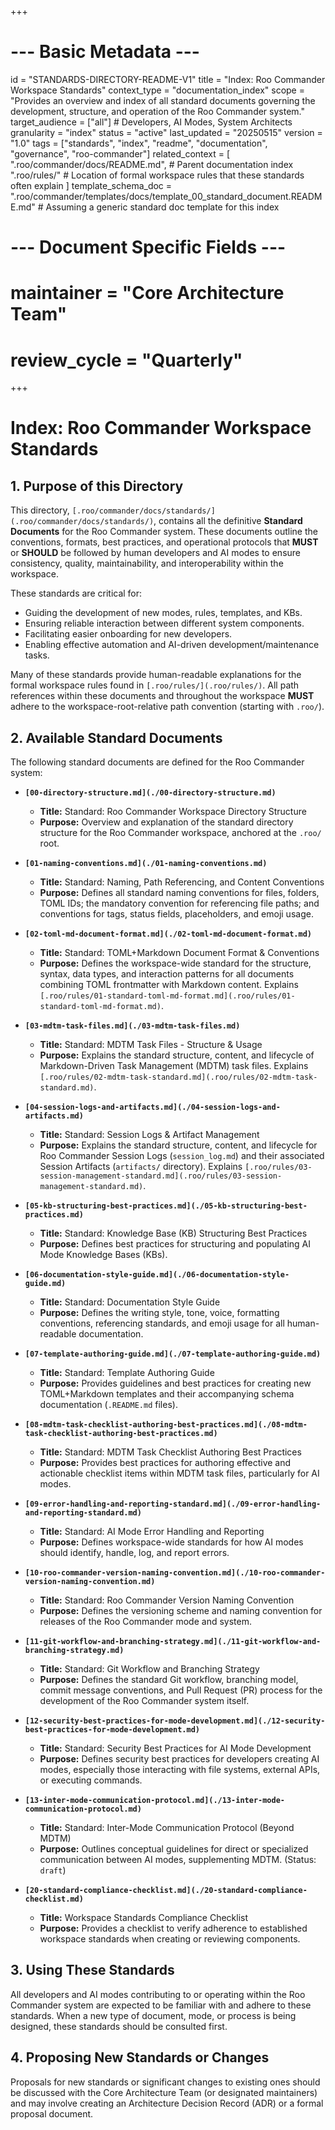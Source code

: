 +++
# --- Basic Metadata ---
id = "STANDARDS-DIRECTORY-README-V1"
title = "Index: Roo Commander Workspace Standards"
context_type = "documentation_index"
scope = "Provides an overview and index of all standard documents governing the development, structure, and operation of the Roo Commander system."
target_audience = ["all"] # Developers, AI Modes, System Architects
granularity = "index"
status = "active"
last_updated = "20250515"
version = "1.0"
tags = ["standards", "index", "readme", "documentation", "governance", "roo-commander"]
related_context = [
    ".roo/commander/docs/README.md", # Parent documentation index
    ".roo/rules/" # Location of formal workspace rules that these standards often explain
]
template_schema_doc = ".roo/commander/templates/docs/template_00_standard_document.README.md" # Assuming a generic standard doc template for this index
# --- Document Specific Fields ---
# maintainer = "Core Architecture Team"
# review_cycle = "Quarterly"
+++

# Index: Roo Commander Workspace Standards

## 1. Purpose of this Directory

This directory, `[.roo/commander/docs/standards/](.roo/commander/docs/standards/)`, contains all the definitive **Standard Documents** for the Roo Commander system. These documents outline the conventions, formats, best practices, and operational protocols that **MUST** or **SHOULD** be followed by human developers and AI modes to ensure consistency, quality, maintainability, and interoperability within the workspace.

These standards are critical for:
*   Guiding the development of new modes, rules, templates, and KBs.
*   Ensuring reliable interaction between different system components.
*   Facilitating easier onboarding for new developers.
*   Enabling effective automation and AI-driven development/maintenance tasks.

Many of these standards provide human-readable explanations for the formal workspace rules found in `[.roo/rules/](.roo/rules/)`. All path references within these documents and throughout the workspace **MUST** adhere to the workspace-root-relative path convention (starting with `.roo/`).

## 2. Available Standard Documents

The following standard documents are defined for the Roo Commander system:

*   **`[00-directory-structure.md](./00-directory-structure.md)`**
    *   **Title:** Standard: Roo Commander Workspace Directory Structure
    *   **Purpose:** Overview and explanation of the standard directory structure for the Roo Commander workspace, anchored at the `.roo/` root.

*   **`[01-naming-conventions.md](./01-naming-conventions.md)`**
    *   **Title:** Standard: Naming, Path Referencing, and Content Conventions
    *   **Purpose:** Defines all standard naming conventions for files, folders, TOML IDs; the mandatory convention for referencing file paths; and conventions for tags, status fields, placeholders, and emoji usage.

*   **`[02-toml-md-document-format.md](./02-toml-md-document-format.md)`**
    *   **Title:** Standard: TOML+Markdown Document Format & Conventions
    *   **Purpose:** Defines the workspace-wide standard for the structure, syntax, data types, and interaction patterns for all documents combining TOML frontmatter with Markdown content. Explains `[.roo/rules/01-standard-toml-md-format.md](.roo/rules/01-standard-toml-md-format.md)`.

*   **`[03-mdtm-task-files.md](./03-mdtm-task-files.md)`**
    *   **Title:** Standard: MDTM Task Files - Structure & Usage
    *   **Purpose:** Explains the standard structure, content, and lifecycle of Markdown-Driven Task Management (MDTM) task files. Explains `[.roo/rules/02-mdtm-task-standard.md](.roo/rules/02-mdtm-task-standard.md)`.

*   **`[04-session-logs-and-artifacts.md](./04-session-logs-and-artifacts.md)`**
    *   **Title:** Standard: Session Logs & Artifact Management
    *   **Purpose:** Explains the standard structure, content, and lifecycle for Roo Commander Session Logs (`session_log.md`) and their associated Session Artifacts (`artifacts/` directory). Explains `[.roo/rules/03-session-management-standard.md](.roo/rules/03-session-management-standard.md)`.

*   **`[05-kb-structuring-best-practices.md](./05-kb-structuring-best-practices.md)`**
    *   **Title:** Standard: Knowledge Base (KB) Structuring Best Practices
    *   **Purpose:** Defines best practices for structuring and populating AI Mode Knowledge Bases (KBs).

*   **`[06-documentation-style-guide.md](./06-documentation-style-guide.md)`**
    *   **Title:** Standard: Documentation Style Guide
    *   **Purpose:** Defines the writing style, tone, voice, formatting conventions, referencing standards, and emoji usage for all human-readable documentation.

*   **`[07-template-authoring-guide.md](./07-template-authoring-guide.md)`**
    *   **Title:** Standard: Template Authoring Guide
    *   **Purpose:** Provides guidelines and best practices for creating new TOML+Markdown templates and their accompanying schema documentation (`.README.md` files).

*   **`[08-mdtm-task-checklist-authoring-best-practices.md](./08-mdtm-task-checklist-authoring-best-practices.md)`**
    *   **Title:** Standard: MDTM Task Checklist Authoring Best Practices
    *   **Purpose:** Provides best practices for authoring effective and actionable checklist items within MDTM task files, particularly for AI modes.

*   **`[09-error-handling-and-reporting-standard.md](./09-error-handling-and-reporting-standard.md)`**
    *   **Title:** Standard: AI Mode Error Handling and Reporting
    *   **Purpose:** Defines workspace-wide standards for how AI modes should identify, handle, log, and report errors.

*   **`[10-roo-commander-version-naming-convention.md](./10-roo-commander-version-naming-convention.md)`**
    *   **Title:** Standard: Roo Commander Version Naming Convention
    *   **Purpose:** Defines the versioning scheme and naming convention for releases of the Roo Commander mode and system.

*   **`[11-git-workflow-and-branching-strategy.md](./11-git-workflow-and-branching-strategy.md)`**
    *   **Title:** Standard: Git Workflow and Branching Strategy
    *   **Purpose:** Defines the standard Git workflow, branching model, commit message conventions, and Pull Request (PR) process for the development of the Roo Commander system itself.

*   **`[12-security-best-practices-for-mode-development.md](./12-security-best-practices-for-mode-development.md)`**
    *   **Title:** Standard: Security Best Practices for AI Mode Development
    *   **Purpose:** Defines security best practices for developers creating AI modes, especially those interacting with file systems, external APIs, or executing commands.

*   **`[13-inter-mode-communication-protocol.md](./13-inter-mode-communication-protocol.md)`**
    *   **Title:** Standard: Inter-Mode Communication Protocol (Beyond MDTM)
    *   **Purpose:** Outlines conceptual guidelines for direct or specialized communication between AI modes, supplementing MDTM. (Status: `draft`)

*   **`[20-standard-compliance-checklist.md](./20-standard-compliance-checklist.md)`**
    *   **Title:** Workspace Standards Compliance Checklist
    *   **Purpose:** Provides a checklist to verify adherence to established workspace standards when creating or reviewing components.

## 3. Using These Standards

All developers and AI modes contributing to or operating within the Roo Commander system are expected to be familiar with and adhere to these standards. When a new type of document, mode, or process is being designed, these standards should be consulted first.

## 4. Proposing New Standards or Changes

Proposals for new standards or significant changes to existing ones should be discussed with the Core Architecture Team (or designated maintainers) and may involve creating an Architecture Decision Record (ADR) or a formal proposal document.